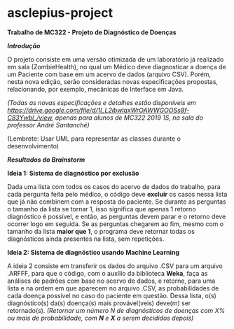 # asclepius-project
<b>Trabalho de MC322 - Projeto de Diagnóstico de Doenças</b>

<b><i>Introdução</i></b>

O projeto consiste em uma versão otimizada de um laboratório já realizado em sala (ZombieHealth), no qual um Médico deve diagnosticar a doença de um Paciente com base em um acervo de dados (arquivo CSV). Porém, nesta nova edição, serão consideradas novas especificações propostas, relacionando, por exemplo, mecânicas de Interface em Java. 

<i>(Todas as novas especificações e detalhes estão disponíveis em https://drive.google.com/file/d/1l_L2ibwlqxWrOAWWGOOSs8f-C83Ywbl_/view, apenas para alunos de MC322 2019 1S, na sala do professor André Santanché)</i>

(Lembrete: Usar UML para representar as classes durante o desenvolvimento)

<b><i>Resultados do Brainstorm</i></b>

<b>Ideia 1: Sistema de diagnóstico por exclusão</b>

Dada uma lista com todos os casos do acervo de dados do trabalho, para cada pergunta feita pelo médico, o código deve <b>excluir</b> os casos nessa lista que já não combinem com a resposta do paciente. Se durante as perguntas o tamanho da lista se tornar 1, isso significa que apenas 1 retorno diagnóstico é possível, e então, as perguntas devem parar e o retorno deve ocorrer logo em seguida. Se as perguntas chegarem ao fim, mesmo com o tamanho da lista <b>maior que 1</b>, o programa deve retornar todas os diagnósticos ainda presentes na lista, sem repetições.

<b>Ideia 2: Sistema de diagnóstico usando Machine Learning</b>

A ideia 2 consiste em transferir os dados do arquivo .CSV para um arquivo .ARFFF, para que o código, com o auxílio da biblioteca <b>Weka</b>, faça as análises de padrões com base no acervo de dados, e retorne, para uma lista e na ordem em que aparecem no arquivo .CSV, as probabilidades de cada doença possível no caso do paciente em questão. Dessa lista, o(s) diagnóstico(s) da(s) doença(s) mais provável(veis) deve(m) ser retornado(s). <i>(Retornar um número N de diagnósticos de doenças com X% ou mais de probabilidade, com <b>N</b> e <b>X</b> a serem decididos depois)</i>
